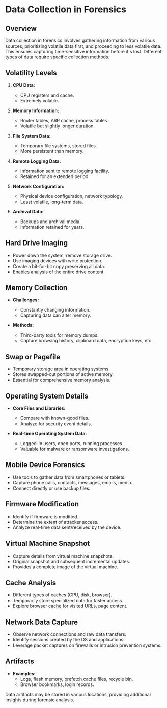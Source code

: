 # Data Collection in Forensics

## Overview
Data collection in forensics involves gathering information from various sources, prioritizing volatile data first, and proceeding to less volatile data. This ensures capturing time-sensitive information before it's lost. Different types of data require specific collection methods.

## Volatility Levels

1. **CPU Data:**
	- CPU registers and cache.
	- Extremely volatile.

2. **Memory Information:**
	- Router tables, ARP cache, process tables.
	- Volatile but slightly longer duration.

3. **File System Data:**
	- Temporary file systems, stored files.
	- More persistent than memory.

4. **Remote Logging Data:**
	- Information sent to remote logging facility.
	- Retained for an extended period.

5. **Network Configuration:**
	- Physical device configuration, network typology.
	- Least volatile, long-term data.

6. **Archival Data:**
	- Backups and archival media.
	- Information retained for years.

## Hard Drive Imaging

- Power down the system, remove storage drive.
- Use imaging devices with write protection.
- Create a bit-for-bit copy preserving all data.
- Enables analysis of the entire drive content.

## Memory Collection

- **Challenges:**
	- Constantly changing information.
	- Capturing data can alter memory.

- **Methods:**
	- Third-party tools for memory dumps.
	- Capture browsing history, clipboard data, encryption keys, etc.

## Swap or Pagefile

- Temporary storage area in operating systems.
- Stores swapped-out portions of active memory.
- Essential for comprehensive memory analysis.

## Operating System Details

- **Core Files and Libraries:**
	- Compare with known-good files.
	- Analyze for security event details.

- **Real-time Operating System Data:**
	- Logged-in users, open ports, running processes.
	- Valuable for malware or ransomware investigations.

## Mobile Device Forensics

- Use tools to gather data from smartphones or tablets.
- Capture phone calls, contacts, messages, emails, media.
- Connect directly or use backup files.

## Firmware Modification

- Identify if firmware is modified.
- Determine the extent of attacker access.
- Analyze real-time data sent/received by the device.

## Virtual Machine Snapshot

- Capture details from virtual machine snapshots.
- Original snapshot and subsequent incremental updates.
- Provides a complete image of the virtual machine.

## Cache Analysis

- Different types of caches (CPU, disk, browser).
- Temporarily store specialized data for faster access.
- Explore browser cache for visited URLs, page content.

## Network Data Capture

- Observe network connections and raw data transfers.
- Identify sessions created by the OS and applications.
- Leverage packet captures on firewalls or intrusion prevention systems.

## Artifacts

- **Examples:**
	- Logs, flash memory, prefetch cache files, recycle bin.
	- Browser bookmarks, login records.

Data artifacts may be stored in various locations, providing additional insights during forensic analysis.
